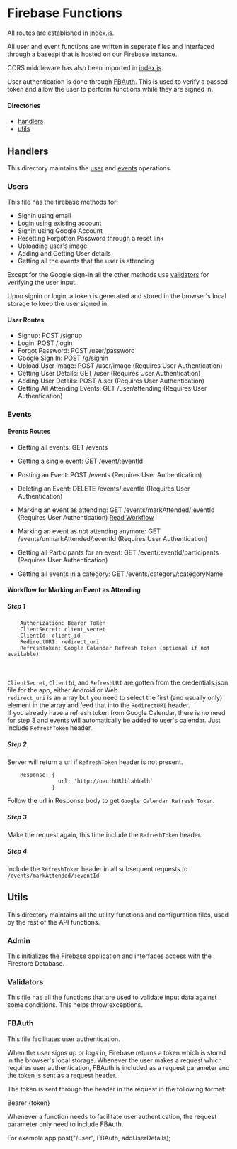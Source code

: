 # Firebase Functions

All routes are established in [index.js](https://github.com/Saakshaat/dequarantine/blob/saakshaat-login-signup/backend/functions/index.js).

All user and event functions are written in seperate files and interfaced through a baseapi that is hosted on our Firebase instance.

CORS middleware has also been imported in [index.js](https://github.com/Saakshaat/dequarantine/blob/saakshaat-login-signup/backend/functions/index.js).

User authentication is done through [FBAuth](https://github.com/Saakshaat/dequarantine/blob/saakshaat-login-signup/backend/functions/util/FBAuth.js). This is used to verify a passed token and allow the user to perform functions while they are signed in.

#### Directories
- [handlers](#handlers)
- [utils](#utils)

## Handlers

This directory maintains the [user](https://github.com/Saakshaat/dequarantine/blob/saakshaat-login-signup/backend/functions/handlers/users.js) and [events](https://github.com/Saakshaat/dequarantine/blob/saakshaat-login-signup/backend/functions/handlers/events.js) operations.


### Users
 
This file has the firebase methods for:
-   Signin using email
-   Login using existing account
-   Signin using Google Account
-   Resetting Forgotten Password through a reset link
-   Uploading user's image
-   Adding and Getting User details
-   Getting all the events that the user is attending

Except for the Google sign-in all the other methods use [validators](https://github.com/Saakshaat/dequarantine/blob/saakshaat-login-signup/backend/functions/util/validators.js) for verifying the user input.

Upon signin or login, a token is generated and stored in the browser's local storage to keep the user signed in.

#### User Routes

-   Signup: POST /signup
-   Login: POST /login
-   Forgot Password: POST /user/password
-   Google Sign In: POST /g/signin
-   Upload User Image: POST /user/image (Requires User Authentication)
-   Getting User Details: GET /user (Requires User Authentication)
-   Adding User Details: POST /user (Requires User Authentication)
-   Getting All Attending Events: GET /user/attending (Requires User Authentication)

### Events

#### Events Routes

-   Getting all events: GET /events
        
-   Getting a single event: GET /event/:eventId
-   Posting an Event: POST /events (Requires User Authentication)
-   Deleting an Event: DELETE /events/:eventId (Requires User Authentication)
-   Marking an event as attending: GET /events/markAttended/:eventId (Requires User Authentication) [Read Workflow](#workflow-for-marking-an-event-as-attending)
-   Marking an event as not attending anymore: GET /events/unmarkAttended/:eventId (Requires User Authentication)
-   Getting all Participants for an event: GET /event/:eventId/participants (Requires User Authentication)
-   Getting all events in a category: GET /events/category/:categoryName 

#### Workflow for Marking an Event as Attending

##### Step 1
```
    Authorization: Bearer Token
    ClientSecret: client_secret
    ClientId: client_id
    RedirectURI: redirect_uri
    RefreshToken: Google Calendar Refresh Token (optional if not available)
```
<br> </br>
`ClientSecret`, `ClientId`, and `RefreshURI` are gotten from the credentials.json file for the app, either Android or Web. <br/>
`redirect_uri` is an array but you need to select the first (and usually only) element in the array and feed that into the `RedirectURI` header.<br/>
If you already have a refresh token from Google Calendar, there is no need for step 3 and events will automatically be added to user's calendar. Just include `RefreshToken` header.

##### Step 2
Server will return a url if `RefreshToken` header is not present. 

```
    Response: {
                url: 'http://oauthURlblahbalh`
              }
```

Follow the url in Response body to get `Google Calendar Refresh Token`.

##### Step 3
Make the request again, this time include the `RefreshToken` header.

##### Step 4 
Include the `RefreshToken` header in all subsequent requests to `/events/markAttended/:eventId`

## Utils
This directory maintains all the utility functions and configuration files, used by the rest of the API functions. 

### Admin

[This](https://github.com/Saakshaat/dequarantine/blob/saakshaat-login-signup/backend/functions/util/admin.js) initializes the Firebase application and interfaces access with the Firestore Database.

### Validators

This file has all the functions that are used to validate input data against some conditions. This helps throw exceptions.


### FBAuth

This file facilitates user authentication. 

When the user signs up or logs in, Firebase returns a token which is stored in the browser's local storage. Whenever the user makes a request which requires user authentication, FBAuth is included as a request parameter and the token is sent as a request header.

The token is sent through the header in the request in the following format:

Bearer {token}

Whenever a function needs to facilitate user authentication, the request parameter only need to include FBAuth. 

For example app.post("/user", FBAuth, addUserDetails);
